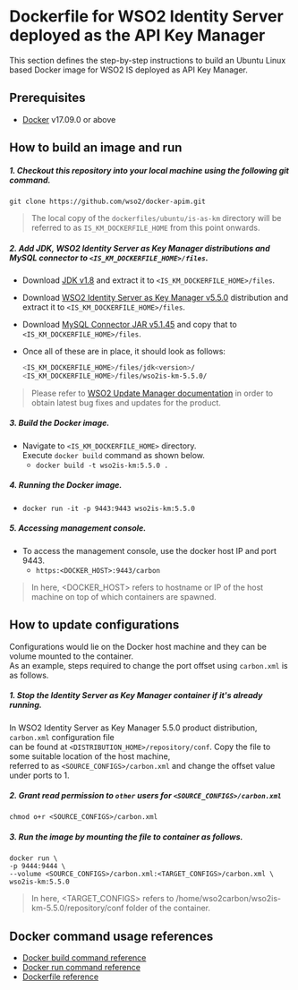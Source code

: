 # Dockerfile for WSO2 Identity Server deployed as the API Key Manager #
This section defines the step-by-step instructions to build an Ubuntu Linux based Docker image for WSO2 IS deployed as API Key Manager.

## Prerequisites

* [Docker](https://www.docker.com/get-docker) v17.09.0 or above


## How to build an image and run
##### 1. Checkout this repository into your local machine using the following git command.
```
git clone https://github.com/wso2/docker-apim.git
```

>The local copy of the `dockerfiles/ubuntu/is-as-km` directory will be referred to as `IS_KM_DOCKERFILE_HOME` from this point onwards.


##### 2. Add JDK, WSO2 Identity Server as Key Manager distributions and MySQL connector to `<IS_KM_DOCKERFILE_HOME>/files`.

- Download [JDK v1.8](http://www.oracle.com/technetwork/java/javase/downloads/jdk8-downloads-2133151.html)
and extract it to `<IS_KM_DOCKERFILE_HOME>/files`.
- Download [WSO2 Identity Server as Key Manager v5.5.0](https://wso2.com/api-management/install/key-manager/)
distribution and extract it to `<IS_KM_DOCKERFILE_HOME>/files`.
- Download [MySQL Connector JAR v5.1.45](https://downloads.mysql.com/archives/c-j)
and copy that to `<IS_KM_DOCKERFILE_HOME>/files`.
- Once all of these are in place, it should look as follows:

    ```bash
    <IS_KM_DOCKERFILE_HOME>/files/jdk<version>/
    <IS_KM_DOCKERFILE_HOME>/files/wso2is-km-5.5.0/
    ```
    
>Please refer to [WSO2 Update Manager documentation]( https://docs.wso2.com/display/WUM300/WSO2+Update+Manager)
in order to obtain latest bug fixes and updates for the product.

##### 3. Build the Docker image.
- Navigate to `<IS_KM_DOCKERFILE_HOME>` directory. <br>
  Execute `docker build` command as shown below.
    + `docker build -t wso2is-km:5.5.0 .`
    
##### 4. Running the Docker image.
- `docker run -it -p 9443:9443 wso2is-km:5.5.0`

##### 5. Accessing management console.
- To access the management console, use the docker host IP and port 9443.
    + `https:<DOCKER_HOST>:9443/carbon`
    
>In here, <DOCKER_HOST> refers to hostname or IP of the host machine on top of which containers are spawned.


## How to update configurations
Configurations would lie on the Docker host machine and they can be volume mounted to the container. <br>
As an example, steps required to change the port offset using `carbon.xml` is as follows.

##### 1. Stop the Identity Server as Key Manager container if it's already running.
In WSO2 Identity Server as Key Manager 5.5.0 product distribution, `carbon.xml` configuration file <br>
can be found at `<DISTRIBUTION_HOME>/repository/conf`. Copy the file to some suitable location of the host machine, <br>
referred to as `<SOURCE_CONFIGS>/carbon.xml` and change the offset value under ports to 1.

##### 2. Grant read permission to `other` users for `<SOURCE_CONFIGS>/carbon.xml`
```
chmod o+r <SOURCE_CONFIGS>/carbon.xml
```

##### 3. Run the image by mounting the file to container as follows.
```
docker run \
-p 9444:9444 \
--volume <SOURCE_CONFIGS>/carbon.xml:<TARGET_CONFIGS>/carbon.xml \
wso2is-km:5.5.0
```

>In here, <TARGET_CONFIGS> refers to /home/wso2carbon/wso2is-km-5.5.0/repository/conf folder of the container.


## Docker command usage references

* [Docker build command reference](https://docs.docker.com/engine/reference/commandline/build/)
* [Docker run command reference](https://docs.docker.com/engine/reference/run/)
* [Dockerfile reference](https://docs.docker.com/engine/reference/builder/)
